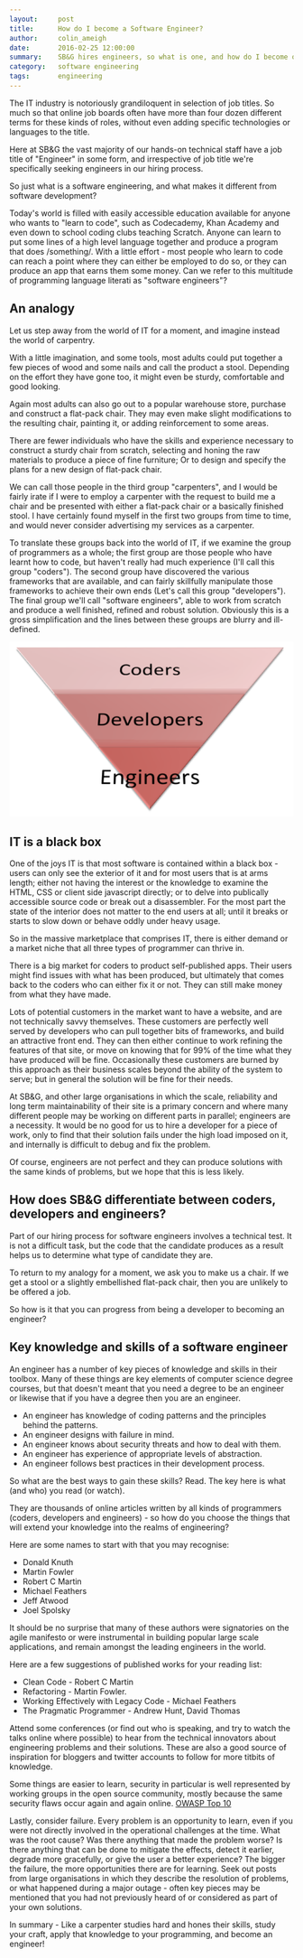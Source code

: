 ```yaml
---
layout:     post
title:      How do I become a Software Engineer?
author:     colin_ameigh
date:       2016-02-25 12:00:00
summary:    SB&G hires engineers, so what is one, and how do I become one?
category:   software engineering
tags:       engineering
---
```


The IT industry is notoriously grandiloquent in selection of job titles.  So much so that online job boards often have more than four dozen different terms for these kinds of roles, without even adding specific technologies or languages to the title.

Here at SB&G the vast majority of our hands-on technical staff have a job title of "Engineer" in some form, and irrespective of job title we're specifically seeking engineers in our hiring process.

So just what is a software engineering, and what makes it different from software development?

Today's world is filled with easily accessible education available for anyone who wants to "learn to code", such as Codecademy, Khan Academy and even down to school coding clubs teaching Scratch.  Anyone can learn to put some lines of a high level language together and produce a program that does /something/.  With a little effort - most people who learn to code can reach a point where they can either be employed to do so, or they can produce an app that earns them some money.  Can we refer to this multitude of programming language literati as  "software engineers"?


An analogy
----------

Let us step away from the world of IT for a moment, and imagine instead the world of carpentry.

With a little imagination, and some tools, most adults could put together a few pieces of wood and some nails and call the product a stool.   Depending on the effort they have gone too, it might even be sturdy, comfortable and good looking.

Again most adults can also go out to a popular warehouse store, purchase and construct a flat-pack chair.  They may even make slight modifications to the resulting chair, painting it, or adding reinforcement to some areas.

There are fewer individuals who have the skills and experience necessary to construct a sturdy chair from scratch, selecting and honing the raw materials to produce a piece of fine furniture; Or to design and specify the plans for a new design of flat-pack chair.

We can call those people in the third group "carpenters", and I would be fairly irate if I were to employ a carpenter with the request to build me a chair and be presented with either a flat-pack chair or a basically finished stool.   I have certainly found myself in the first two groups from time to time, and would never consider advertising my services as a carpenter.

To translate these groups back into the world of IT, if we examine the group of programmers as a whole; the first group are those people who have learnt how to code, but haven't really had much experience (I'll call this group "coders").   The second group have discovered the various frameworks that are available, and can fairly skillfully manipulate those frameworks to achieve their own ends  (Let's call this group "developers").   The final group we'll call "software engineers", able to work from scratch and produce a well finished, refined and robust solution.  Obviously this is a gross simplification and the lines between these groups are blurry and ill-defined.

![Programmer Pyramid](/images/dev-pyramid.png)

IT is a black box
-----------------

One of the joys IT is that most software is contained within a black box - users can only see the exterior of it and for most users that is at arms length; either not having the interest or the knowledge to examine the HTML, CSS or client side javascript directly; or to delve into publically accessible source code or break out a disassembler.  For the most part the state of the interior does not matter to the end users at all; until it breaks or starts to slow down or behave oddly under heavy usage.

So in the massive marketplace that comprises IT, there is either demand or a market niche that all three types of programmer can thrive in.

There is a big market for coders to product self-published apps.  Their users might find issues with what has been produced, but ultimately that comes back to the coders who can either fix it or not.  They can still make money from what they have made.

Lots of potential customers in the market want to have a website, and are not technically savvy themselves.  These customers are perfectly well served by developers who can pull together bits of frameworks, and build an attractive front end.  They can then either continue to work refining the features of that site, or move on knowing that for 99% of the time what they have produced will be fine.   Occasionally these customers are burned by this approach as their business scales beyond the ability of the system to serve; but in general the solution will be fine for their needs.

At SB&G, and other large organisations in which the scale, reliability and long term maintainability of their site is a primary concern and where many different people may be working on different parts in parallel;  engineers are a necessity.  It would be no good for us to hire a developer for a piece of work, only to find that their solution fails under the high load imposed on it, and internally is difficult to debug and fix the problem.

Of course, engineers are not perfect and they can produce solutions with the same kinds of problems, but we hope that this is less likely.

How does SB&G differentiate between coders, developers and engineers?
-----------------------------

Part of our hiring process for software engineers involves a technical test.   It is not a difficult task, but the code that the candidate produces as a result helps us to determine what type of candidate they are. 

To return to my analogy for a moment, we ask you to make us a chair.   If we get a stool or a slightly embellished flat-pack chair, then you are unlikely to be offered a job.

So how is it that you can progress from being a developer to becoming an engineer?

Key knowledge and skills of a software engineer
-----------------------------------------------

An engineer has a number of key pieces of knowledge and skills in their toolbox.  Many of these things are key elements of computer science degree courses, but that doesn't meant that you need a degree to be an engineer or likewise that if you have a degree then you are an engineer.

* An engineer has knowledge of coding patterns and the principles behind the patterns.
* An engineer designs with failure in mind.
* An engineer knows about security threats and how to deal with them.
* An engineer has experience of appropriate levels of abstraction.
* An engineer follows best practices in their development process.

So what are the best ways to gain these skills?  Read.  The key here is what (and who) you read (or watch).

They are thousands of online articles written by all kinds of programmers (coders, developers and engineers) - so how do you choose the things that will extend your knowledge into the realms of engineering?

Here are some names to start with that you may recognise:

* Donald Knuth
* Martin Fowler
* Robert C Martin
* Michael Feathers
* Jeff Atwood
* Joel Spolsky

It should be no surprise that many of these authors were signatories on the agile manifesto or were instrumental in building popular large scale applications, and remain amongst the leading engineers in the world.

Here are a few suggestions of published works for your reading list:

* Clean Code - Robert C Martin
* Refactoring - Martin Fowler.
* Working Effectively with Legacy Code - Michael Feathers
* The Pragmatic Programmer - Andrew Hunt, David Thomas

Attend some conferences (or find out who is speaking, and try to watch the talks online where possible) to hear from the technical innovators about engineering problems and their solutions.  These are also a good source of inspiration for bloggers and twitter accounts to follow for more titbits of knowledge.

Some things are easier to learn, security in particular is well represented by working groups in the open source community, mostly because the same security flaws occur again and again online.  [OWASP Top 10](https://www.owasp.org/index.php/Top10)

Lastly, consider failure.  Every problem is an opportunity to learn, even if you were not directly involved in the operational challenges at the time.  What was the root cause?  Was there anything that made the problem worse?  Is there anything that can be done to mitigate the effects, detect it earlier, degrade more gracefully, or give the user a better experience?  The bigger the failure, the more opportunities there are for learning.  Seek out posts from large organisations in which they describe the resolution of problems, or what happened during a major outage - often key pieces may be mentioned that you had not previously heard of or considered as part of your own solutions.

In summary - Like a carpenter studies hard and hones their skills, study your craft, apply that knowledge to your programming, and become an engineer!

